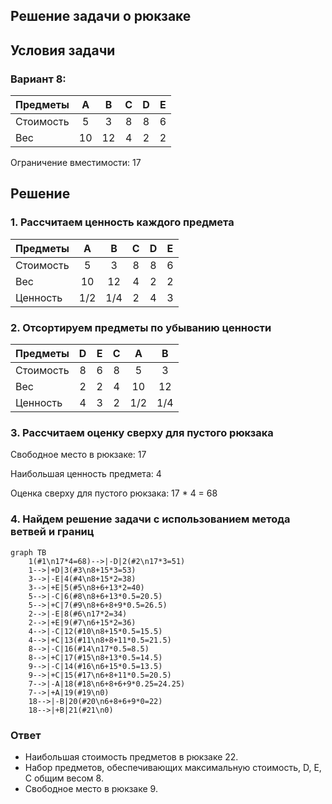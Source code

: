 ## Решение задачи о рюкзаке
## Условия задачи

### Вариант 8:

| Предметы  |  A  | B  | C | D | E |
|:----------|:---:|:--:|:-:|:-:|:-:|
| Стоимость |  5  | 3  | 8 | 8 | 6 |
| Вес       | 10  | 12 | 4 | 2 | 2 |

Ограничение вместимости: 17

## Решение
### 1. Рассчитаем ценность каждого предмета
| Предметы  |  A  |  B  | C | D  | E  |
|:----------|:---:|:---:|:-:|:--:|:--:|
| Стоимость |  5  | 3  | 8 | 8 | 6 |
| Вес       | 10  | 12 | 4 | 2 | 2 |
| Ценность  | 1/2 | 1/4 | 2 | 4  | 3  |

### 2. Отсортируем предметы по убыванию ценности
| Предметы  | D  | E  | C |  A  |  B  |
|:----------|:--:|:--:|:-:|:---:|:---:|
| Стоимость | 8 | 6 | 8 |  5  |  3  |
| Вес       | 2  | 2 | 4 | 10  | 12  |
| Ценность  | 4  | 3  | 2 | 1/2 | 1/4 |

### 3. Рассчитаем оценку сверху для пустого рюкзака

Свободное место в рюкзаке: 17

Наибольшая ценность предмета: 4

Оценка сверху для пустого рюкзака: 17 * 4 = 68


### 4. Найдем решение задачи с использованием метода ветвей и границ

```mermaid
graph TB
    1(#1\n17*4=68)-->|-D|2(#2\n17*3=51)
    1-->|+D|3(#3\n8+15*3=53)
    3-->|-E|4(#4\n8+15*2=38)
    3-->|+E|5(#5\n8+6+13*2=40)
    5-->|-C|6(#8\n8+6+13*0.5=20.5)
    5-->|+C|7(#9\n8+6+8+9*0.5=26.5)
    2-->|-E|8(#6\n17*2=34)
    2-->|+E|9(#7\n6+15*2=36)
    4-->|-C|12(#10\n8+15*0.5=15.5)
    4-->|+C|13(#11\n8+8+11*0.5=21.5)
    8-->|-C|16(#14\n17*0.5=8.5)
    8-->|+C|17(#15\n8+13*0.5=14.5)
    9-->|-C|14(#16\n6+15*0.5=13.5)
    9-->|+C|15(#17\n6+8+11*0.5=20.5)
    7-->|-A|18(#18\n6+8+6+9*0.25=24.25)
    7-->|+A|19(#19\n0)
    18-->|-B|20(#20\n6+8+6+9*0=22)
    18-->|+B|21(#21\n0)

```
### Ответ
- Наибольшая стоимость предметов в рюкзаке 22.
- Набор предметов, обеспечивающих максимальную стоимость, D, E, C общим весом 8.
- Свободное место в рюкзаке 9.
